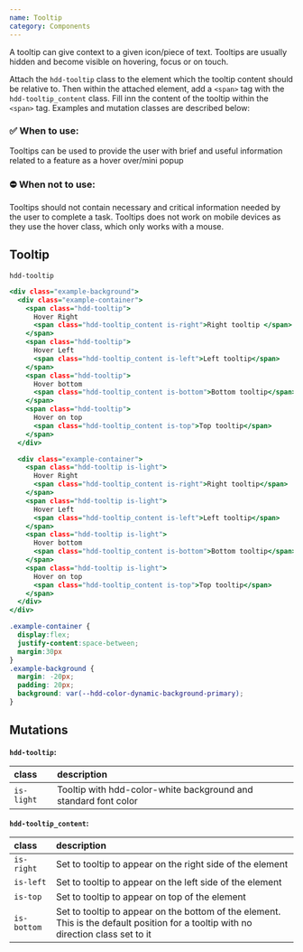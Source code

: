 ```yaml
---
name: Tooltip
category: Components
---
```


A tooltip can give context to a given icon/piece of text. Tooltips are usually hidden and become visible on hovering, focus or on touch.

Attach the `hdd-tooltip` class to the element which the tooltip content should be relative to. Then within the attached element, add a `<span>` tag with the `hdd-tooltip_content` class. Fill inn the content of the tooltip within the `<span>` tag. Examples and mutation classes are described below:


### ✅ When to use: 
Tooltips can be used to provide the user with brief and useful information related to a feature as a hover over/mini popup

### ⛔ When not to use:
Tooltips should not contain necessary and critical information needed by the user to complete a task. Tooltips does not work on mobile devices as they use the hover class, which only works with a mouse.

## Tooltip
`hdd-tooltip`

```tooltip.html
<div class="example-background">
  <div class="example-container">
    <span class="hdd-tooltip">
      Hover Right
      <span class="hdd-tooltip_content is-right">Right tooltip </span>
    </span>
    <span class="hdd-tooltip">
      Hover Left
      <span class="hdd-tooltip_content is-left">Left tooltip</span>
    </span>
    <span class="hdd-tooltip">
      Hover bottom
      <span class="hdd-tooltip_content is-bottom">Bottom tooltip</span>
    </span>
    <span class="hdd-tooltip">
      Hover on top
      <span class="hdd-tooltip_content is-top">Top tooltip</span>
    </span>
  </div>

  <div class="example-container">
    <span class="hdd-tooltip is-light">
      Hover Right
      <span class="hdd-tooltip_content is-right">Right tooltip</span>
    </span>
    <span class="hdd-tooltip is-light">
      Hover Left
      <span class="hdd-tooltip_content is-left">Left tooltip</span>
    </span>
    <span class="hdd-tooltip is-light">
      Hover bottom
      <span class="hdd-tooltip_content is-bottom">Bottom tooltip</span>
    </span>
    <span class="hdd-tooltip is-light">
      Hover on top
      <span class="hdd-tooltip_content is-top">Top tooltip</span>
    </span>
  </div>
</div>
```
```tooltip.css  hidden
.example-container {
  display:flex; 
  justify-content:space-between;
  margin:30px
}
.example-background {
  margin: -20px;
  padding: 20px;
  background: var(--hdd-color-dynamic-background-primary);
}
```

## Mutations
**`hdd-tooltip`:**

| class | description|
| :--- | :--- |
| `is-light` | Tooltip with hdd-color-white background and standard font color|

**`hdd-tooltip_content`:**

| class | description|
| :--- | :--- |
| `is-right` | Set to tooltip to appear on the right side of the element|
| `is-left` | Set to tooltip to appear on the left side of the element |
| `is-top` | Set to tooltip to appear on top of the element |
| `is-bottom` | Set to tooltip to appear on the bottom of the element. This is the default position for a tooltip with no direction class set to it |
